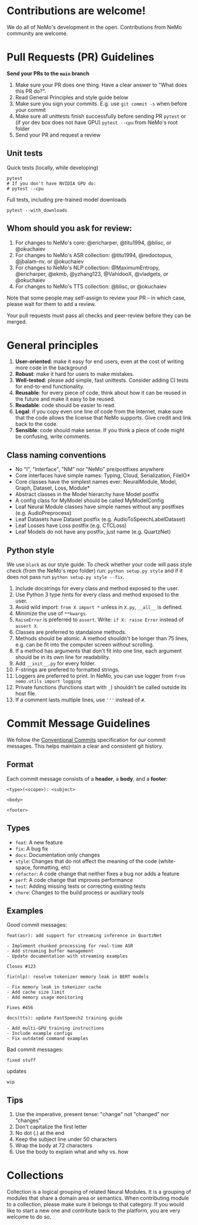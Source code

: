 # Contributions are welcome!

We do all of NeMo's development in the open. Contributions from NeMo community are welcome.


# Pull Requests (PR) Guidelines

**Send your PRs to the `main` branch**

1) Make sure your PR does one thing. Have a clear answer to "What does this PR do?".
2) Read General Principles and style guide below
3) Make sure you sign your commits. E.g. use ``git commit -s`` when before your commit
4) Make sure all unittests finish successfully before sending PR ``pytest`` or (if yor dev box does not have GPU) ``pytest --cpu`` from NeMo's root folder
5) Send your PR and request a review

## Unit tests
Quick tests (locally, while developing)
```
pytest
# If you don't have NVIDIA GPU do:
# pytest --cpu
```
Full tests, including pre-trained model downloads
```
pytest --with_downloads
```

## Whom should you ask for review:
1. For changes to NeMo's core: @ericharper, @titu1994, @blisc, or @okuchaiev  
1. For changes to NeMo's ASR collection: @titu1994, @redoctopus, @jbalam-nv, or @okuchaiev
1. For changes to NeMo's NLP collection: @MaximumEntropy, @ericharper, @ekmb, @yzhang123, @VahidooX, @vladgets, or @okuchaiev 
1. For changes to NeMo's TTS collection: @blisc, or @okuchaiev

Note that some people may self-assign to review your PR - in which case, please wait for them to add a review.

Your  pull requests must pass all checks and peer-review before they can be merged.

# General principles
1. **User-oriented**: make it easy for end users, even at the cost of writing more code in the background
1. **Robust**: make it hard for users to make mistakes.
1. **Well-tested**: please add simple, fast unittests. Consider adding CI tests for end-to-end functionality.
1. **Reusable**: for every piece of code, think about how it can be reused in the future and make it easy to be reused.
1. **Readable**: code should be easier to read.
1. **Legal**: if you copy even one line of code from the Internet, make sure that the code allows the license that NeMo supports. Give credit and link back to the code.
1. **Sensible**: code should make sense. If you think a piece of code might be confusing, write comments.

## Class naming conventions
* No "I", "Interface", "NM" nor "NeMo" pre/postfixes anywhere
* Core interfaces have simple names: Typing, Cloud, Serialization, FileIO*
* Core classes have the simplest names ever: NeuralModule, Model, Graph, Dataset, Loss, Module*
* Abstract classes in the Model hierarchy have Model postfix
* A config class for MyModel should be called MyModelConfig
* Leaf Neural Module classes have simple names without any postfixes (e.g. AudioPreprocess)
* Leaf Datasets have Dataset postfix (e.g. AudioToSpeechLabelDataset)
* Leaf Losses have Loss postfix (e.g. CTCLoss)
* Leaf Models do not have any postfix, just name (e.g. QuartzNet)

## Python style
We use ``black`` as our style guide. To check whether your code will pass style check (from the NeMo's repo folder) run:
``python setup.py style`` and if it does not pass run ``python setup.py style --fix``.

1. Include docstrings for every class and method exposed to the user.
1. Use Python 3 type hints for every class and method exposed to the user.
1. Avoid wild import: ``from X import *`` unless in ``X.py``, ``__all__`` is defined.
1. Minimize the use of ``**kwargs``.
1. ``RaiseError`` is preferred to ``assert``. Write: ```if X: raise Error``` instead of ```assert X```.
1. Classes are preferred to standalone methods.
1. Methods should be atomic. A method shouldn't be longer than 75 lines, e.g. can be fit into the computer screen without scrolling.
1. If a method has arguments that don't fit into one line, each argument should be in its own line for readability.
1. Add ``__init__.py`` for every folder.
1. F-strings are prefered to formatted strings.
1. Loggers are preferred to print. In NeMo, you can use logger from ``from nemo.utils import logging``
1. Private functions (functions start with ``_``) shouldn't be called outside its host file.
1. If a comment lasts multiple lines, use ``'''`` instead of ``#``.

# Commit Message Guidelines

We follow the [Conventional Commits](https://www.conventionalcommits.org/) specification for our commit messages. This helps maintain a clear and consistent git history.

## Format
Each commit message consists of a **header**, a **body**, and a **footer**:
```
<type>(<scope>): <subject>

<body>

<footer>
```

## Types
- `feat`: A new feature
- `fix`: A bug fix
- `docs`: Documentation only changes
- `style`: Changes that do not affect the meaning of the code (white-space, formatting, etc)
- `refactor`: A code change that neither fixes a bug nor adds a feature
- `perf`: A code change that improves performance
- `test`: Adding missing tests or correcting existing tests
- `chore`: Changes to the build process or auxiliary tools

## Examples

Good commit messages:
```
feat(asr): add support for streaming inference in QuartzNet

- Implement chunked processing for real-time ASR
- Add streaming buffer management
- Update documentation with streaming examples

Closes #123
```

```
fix(nlp): resolve tokenizer memory leak in BERT models

- Fix memory leak in tokenizer cache
- Add cache size limit
- Add memory usage monitoring

Fixes #456
```

```
docs(tts): update FastSpeech2 training guide

- Add multi-GPU training instructions
- Include example configs
- Fix outdated command examples
```

Bad commit messages:
```
fixed stuff
```
updates
```
wip
```

## Tips
1. Use the imperative, present tense: "change" not "changed" nor "changes"
2. Don't capitalize the first letter
3. No dot (.) at the end
4. Keep the subject line under 50 characters
5. Wrap the body at 72 characters
6. Use the body to explain what and why vs. how

# Collections
Collection is a logical grouping of related Neural Modules. It is a grouping of modules that share a domain area or semantics.
When contributing module to a collection, please make sure it belongs to that category. 
If you would like to start a new one and contribute back to the platform, you are very welcome to do so.  
